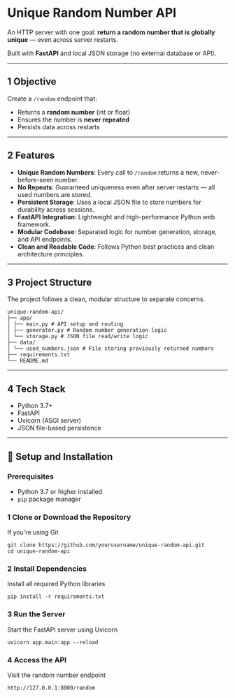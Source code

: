 # Unique Random Number API

An HTTP server with one goal: **return a random number that is globally unique** — even across server restarts.

Built with **FastAPI** and local JSON storage (no external database or API).

---

##  1 Objective

Create a `/random` endpoint that:
- Returns a **random number** (int or float)
- Ensures the number is **never repeated**
- Persists data across restarts

---

## 2 Features

-  **Unique Random Numbers**: Every call to `/random` returns a new, never-before-seen number.
-  **No Repeats**: Guaranteed uniqueness even after server restarts — all used numbers are stored.
-  **Persistent Storage**: Uses a local JSON file to store numbers for durability across sessions.
-  **FastAPI Integration**: Lightweight and high-performance Python web framework.
-  **Modular Codebase**: Separated logic for number generation, storage, and API endpoints.
- **Clean and Readable Code**: Follows Python best practices and clean architecture principles.

---

## 3 Project Structure

The project follows a clean, modular structure to separate concerns.
```
unique-random-api/
├── app/
│ ├── main.py # API setup and routing
│ ├── generator.py # Random number generation logic
│ └── storage.py # JSON file read/write logic
├── data/
│ └── used_numbers.json # File storing previously returned numbers
├── requirements.txt
└── README.md 
``` 
---

## 4 Tech Stack

-  Python 3.7+
-  FastAPI
-  Uvicorn (ASGI server)
-  JSON file-based persistence

---

## 🚀 Setup and Installation

### Prerequisites

- Python 3.7 or higher installed
- `pip` package manager

### 1 Clone or Download the Repository

If you're using Git
```
git clone https://github.com/yourusername/unique-random-api.git
cd unique-random-api
```

### 2 Install Dependencies

Install all required Python libraries
```
pip install -r requirements.txt
```

### 3 Run the Server

Start the FastAPI server using Uvicorn

```
uvicorn app.main:app --reload
```

### 4 Access the API

Visit the random number endpoint
```
http://127.0.0.1:8000/random
```